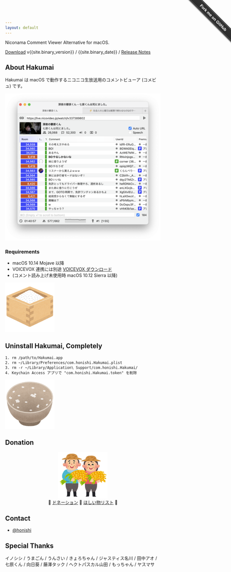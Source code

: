 ```yaml
---
layout: default
---
```


Niconama Comment Viewer Alternative for macOS.

<a href="https://hakumai.s3.amazonaws.com/Hakumai.{{site.binary_version}}.zip" class="button button-primary" onclick="ga('send', 'event', 'app', 'download', 'Hakumai.{{site.binary_version}}.zip');"><i class="fa fa-download"></i>
Download</a>
v{{site.binary_version}} / {{site.binary_date}} /
<a href="https://hakumai.s3.amazonaws.com/rnotes.html" target="_blank" onclick="ga('send', 'event', 'page', 'open', 'release notes');">
Release Notes</a>

## About Hakumai

Hakumai は macOS で動作するニコニコ生放送用のコメントビューア (コメビュ) です。

<img src="./image/main.png" width="550px">

### Requirements

* macOS 10.14 Mojave 以降
* VOICEVOX 連携には別途 <a href="https://voicevox.hiroshiba.jp/" target="_blank">VOICEVOX ダウンロード</a>
* (コメント読み上げ未使用時 macOS 10.12 Sierra 以降)

<img src="./image/food_kome_masu.png" width="160px">

## Uninstall Hakumai, Completely

```
1. rm /path/to/Hakumai.app
2. rm ~/Library/Preferences/com.honishi.Hakumai.plist
3. rm -r ~/Library/Application\ Support/com.honishi.Hakumai/
4. Keychain Access アプリで "com.honishi.Hakumai.token" を削除
```

<img src="./image/imfull.png" width="160px">

## Donation

<div style="text-align: center;">
<img src="./image/job_kome_nouka.png" width="160px"><br>
<div class="middle-text">
🌾 <a href="https://donation.yahoo.co.jp/" target="_blank">ドネーション</a>
🌾 <a href="https://www.amazon.co.jp/b?node=8443136051" target="_blank">ほしい物リスト</a> 🌾
</div>
</div>

## Contact

* <a href="http://twitter.com/honishi" target="_blank">@honishi</a>

<div class="github-fork-ribbon-wrapper right fixed" style="width: 150px;height: 150px;position: fixed;overflow: hidden;top: 0;z-index: 9999;pointer-events: none;right: 0;"><div class="github-fork-ribbon" style="position: absolute;padding: 2px 0;background-color: #333;background-image: linear-gradient(to bottom, rgba(0, 0, 0, 0), rgba(0, 0, 0, 0.15));-webkit-box-shadow: 0 2px 3px 0 rgba(0, 0, 0, 0.5);-moz-box-shadow: 0 2px 3px 0 rgba(0, 0, 0, 0.5);box-shadow: 0 2px 3px 0 rgba(0, 0, 0, 0.5);z-index: 9999;pointer-events: auto;top: 42px;right: -43px;-webkit-transform: rotate(45deg);-moz-transform: rotate(45deg);-ms-transform: rotate(45deg);-o-transform: rotate(45deg);transform: rotate(45deg);"><a href="https://github.com/honishi/Hakumai" style="font: 700 13px &quot;Helvetica Neue&quot;, Helvetica, Arial, sans-serif;color: #fff;text-decoration: none;text-shadow: 0 -1px rgba(0, 0, 0, 0.5);text-align: center;width: 200px;line-height: 20px;display: inline-block;padding: 2px 0;border-width: 1px 0;border-style: dotted;border-color: rgba(255, 255, 255, 0.7);" target="_blank">Fork me on GitHub</a></div></div>

## Special Thanks

<div class="small-text thanks">

イノシシ / うまごん / うんさい / きょろちゃん / ジャスティス名川 / 田中アオ / 七原くん / 向日葵 / 藤澤タック / ヘクトパスカル山田 / もっちゃん / ヤスマサ

</div>